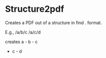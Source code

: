 # Structure2pdf
Creates a PDF out of a structure in find . format.

E.g., 
/a/b/c
/a/c/d

creates
a - b - c
  - c - d
  
  
